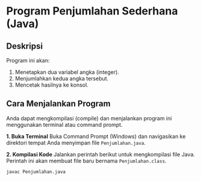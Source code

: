 # Program Penjumlahan Sederhana (Java)

## Deskripsi

Program ini akan:
1.  Menetapkan dua variabel angka (integer).
2.  Menjumlahkan kedua angka tersebut.
3.  Mencetak hasilnya ke konsol.

## Cara Menjalankan Program

Anda dapat mengkompilasi (compile) dan menjalankan program ini menggunakan terminal atau command prompt.

**1. Buka Terminal**
Buka Command Prompt (Windows) dan navigasikan ke direktori tempat Anda menyimpan file `Penjumlahan.java`.

**2. Kompilasi Kode**
Jalankan perintah berikut untuk mengkompilasi file Java. Perintah ini akan membuat file baru bernama `Penjumlahan.class`.

   ```bash
   javac Penjumlahan.java